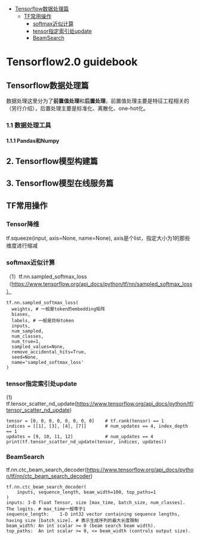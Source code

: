 - [Tensorflow数据处理篇](#Tensorflow数据处理篇) <br/>
  - [TF常用操作](#TF常用操作) <br/>
    - [softmax近似计算](#softmax近似计算) <br/>
    - [tensor指定索引处update](#tensor指定索引处update) <br/>
    - [BeamSearch](#BeamSearch) <br/>

# Tensorflow2.0 guidebook

## Tensorflow数据处理篇
数据处理这里分为了**前置值处理**和**后置处理**，前置值处理主要是特征工程相关的（另行介绍），后置处理主要是标准化、离散化、one-hot化。
### 1.1 数据处理工具
#### 1.1.1 Pandas和Numpy
## 2. Tensorflow模型构建篇
## 3. Tensorflow模型在线服务篇
## TF常用操作
### Tensor降维
  tf.squeeze(input, axis=None, name=None), axis是个list，指定大小为1的那些维度进行缩减
### softmax近似计算
（1）tf.nn.sampled_softmax_loss（https://www.tensorflow.org/api_docs/python/tf/nn/sampled_softmax_loss）
  ```
  tf.nn.sampled_softmax_loss(
    weights, # 一般是token的embedding矩阵
    biases,
    labels, # 一般是目标token
    inputs,
    num_sampled,
    num_classes,
    num_true=1,
    sampled_values=None,
    remove_accidental_hits=True,
    seed=None,
    name='sampled_softmax_loss'
)
```

### tensor指定索引处update
(1) tf.tensor_scatter_nd_update(https://www.tensorflow.org/api_docs/python/tf/tensor_scatter_nd_update)
```
tensor = [0, 0, 0, 0, 0, 0, 0, 0]    # tf.rank(tensor) == 1
indices = [[1], [3], [4], [7]]       # num_updates == 4, index_depth == 1
updates = [9, 10, 11, 12]            # num_updates == 4
print(tf.tensor_scatter_nd_update(tensor, indices, updates))
```

### BeamSearch
tf.nn.ctc_beam_search_decoder(https://www.tensorflow.org/api_docs/python/tf/nn/ctc_beam_search_decoder)
```
tf.nn.ctc_beam_search_decoder(
    inputs, sequence_length, beam_width=100, top_paths=1
)
inputs:	3-D float Tensor, size [max_time, batch_size, num_classes]. The logits. # max_time一般等于1
sequence_length:	1-D int32 vector containing sequence lengths, having size [batch_size]. # 表示生成序列的最大长度限制
beam_width:	An int scalar >= 0 (beam search beam width).
top_paths:	An int scalar >= 0, <= beam_width (controls output size).
```



















    
